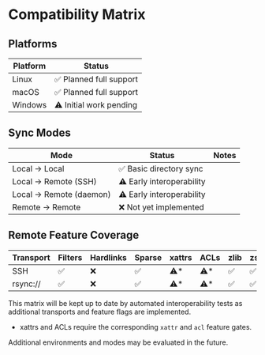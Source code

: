 # Compatibility Matrix

## Platforms

| Platform | Status |
|----------|--------|
| Linux    | ✅ Planned full support |
| macOS    | ✅ Planned full support |
| Windows  | ⚠️ Initial work pending |

## Sync Modes

| Mode                     | Status | Notes |
|--------------------------|--------|-------|
| Local → Local            | ✅ Basic directory sync |
| Local → Remote (SSH)     | ⚠️ Early interoperability |
| Local → Remote (daemon)  | ⚠️ Early interoperability |
| Remote → Remote          | ❌ Not yet implemented |

## Remote Feature Coverage

| Transport | Filters | Hardlinks | Sparse | xattrs | ACLs | zlib | zstd |
|-----------|---------|-----------|--------|--------|------|------|------|
| SSH       | ✅ | ❌ | ✅ | ⚠️* | ⚠️* | ✅ | ✅ |
| rsync://  | ✅ | ❌ | ✅ | ⚠️* | ⚠️* | ✅ | ✅ |

This matrix will be kept up to date by automated interoperability tests as
additional transports and feature flags are implemented.

* xattrs and ACLs require the corresponding `xattr` and `acl` feature gates.

Additional environments and modes may be evaluated in the future.
